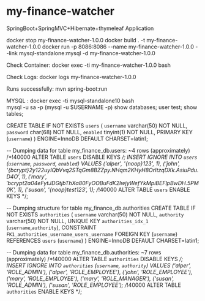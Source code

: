 # my-finance-watcher
SpringBoot+SpringMVC+Hibernate+thymeleaf Application


docker stop  my-finance-watcher-1.0.0 
docker build . -t my-finance-watcher-1.0.0
docker run -p 8086:8086 --name my-finance-watcher-1.0.0 --link mysql-standalone:mysql -d my-finance-watcher-1.0.0

Check Container:
docker exec -ti my-finance-watcher-1.0.0 bash 

Check Logs: 
docker logs my-finance-watcher-1.0.0


Runs successfully: 
mvn spring-boot:run

MYSQL : 
docker exec -ti mysql-standalone10 bash  
mysql -u sa -p (mysql -u $USERNAME -p)
show databases;
user test;
show tables;

CREATE TABLE IF NOT EXISTS `users` (
  `username` varchar(50) NOT NULL,
  `password` char(68) NOT NULL,
  `enabled` tinyint(1) NOT NULL,
  PRIMARY KEY (`username`)
) ENGINE=InnoDB DEFAULT CHARSET=latin1;

-- Dumping data for table my_finance_db.users: ~4 rows (approximately)
/*!40000 ALTER TABLE `users` DISABLE KEYS */;
INSERT IGNORE INTO `users` (`username`, `password`, `enabled`) VALUES
	('alper', '{noop}123', 1),
	('john', '{bcrypt}$2y$12$2uyIQbVvq2STqGm8BZZpy.NHqm2KHyH8OrItzqDXk.AsiuPdu.D4O', 1),
	('mary', '{bcrypt}$2a$04$eFytJDGtjbThXa80FyOOBuFdK2IwjyWefYkMpiBEFlpBwDH.5PM0K', 1),
	('susan', '{noop}test123', 1);
/*!40000 ALTER TABLE `users` ENABLE KEYS */;


-- Dumping structure for table my_finance_db.authorities
CREATE TABLE IF NOT EXISTS `authorities` (
  `username` varchar(50) NOT NULL,
  `authority` varchar(50) NOT NULL,
  UNIQUE KEY `authorities_idx_1` (`username`,`authority`),
  CONSTRAINT `FK1_authorities_username_users_username` FOREIGN KEY (`username`) REFERENCES `users` (`username`)
) ENGINE=InnoDB DEFAULT CHARSET=latin1;

-- Dumping data for table my_finance_db.authorities: ~7 rows (approximately)
/*!40000 ALTER TABLE `authorities` DISABLE KEYS */;
INSERT IGNORE INTO `authorities` (`username`, `authority`) VALUES
	('alper', 'ROLE_ADMIN'),
	('alper', 'ROLE_EMPLOYEE'),
	('john', 'ROLE_EMPLOYEE'),
	('mary', 'ROLE_EMPLOYEE'),
	('mary', 'ROLE_MANAGER'),
	('susan', 'ROLE_ADMIN'),
	('susan', 'ROLE_EMPLOYEE');
/*!40000 ALTER TABLE `authorities` ENABLE KEYS */;







